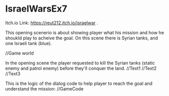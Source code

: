 # IsraelWarsEx7
Itch.io Link: https://reut212.itch.io/israelwar .

This opening scenerio is about showing player what his mission and how he shoukld play  to acheive the goal.
On this scene there is Syrian tanks, and one Israeli tank (blue).

//Game world

In the opening scene the player requested to kill the Syrian tanks (static enemy and patrol enemy) before they'll conquer the land.
//Text1
//Text2
//Text3

This is the logic of the dialog code to help player to reach the goal and understand the mission:
//GameCode

